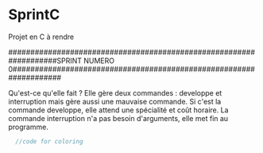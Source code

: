 # SprintC
Projet en C à rendre


###################################################################SPRINT NUMERO 0###################################################################

Qu'est-ce qu'elle fait ? Elle gère deux commandes : developpe et interruption mais gère aussi une mauvaise commande.
Si c'est la commande developpe, elle attend une spécialité et coût horaire.
La commande interruption n'a pas besoin d'arguments, elle met fin au programme.



```c
  //code for coloring
